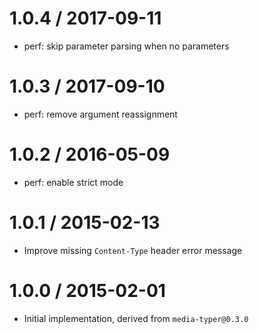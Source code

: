 # 1.0.4 / 2017-09-11

- perf: skip parameter parsing when no parameters

# 1.0.3 / 2017-09-10

- perf: remove argument reassignment

# 1.0.2 / 2016-05-09

- perf: enable strict mode

# 1.0.1 / 2015-02-13

- Improve missing `Content-Type` header error message

# 1.0.0 / 2015-02-01

- Initial implementation, derived from `media-typer@0.3.0`
